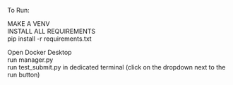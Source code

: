 To Run:

MAKE A VENV<br>
INSTALL ALL REQUIREMENTS<br>
pip install -r requirements.txt<br>

Open Docker Desktop<br>
run manager.py<br>
run test_submit.py in dedicated terminal (click on the dropdown next to the run button)<br>
